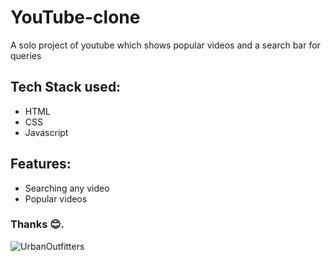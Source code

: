 # YouTube-clone

A solo project of youtube which shows popular videos and a search bar for queries 
## Tech Stack used:
<ul>
  <li>HTML</li>
  <li>CSS</li>
  <li>Javascript</li>
</ul>

## Features:
<ul>
  <li>Searching any video</li>
  <li>Popular videos</li>
</ul>

### Thanks 😊.
![UrbanOutfitters](https://i.ibb.co/2NvCbYY/Screenshot-852.png) 

